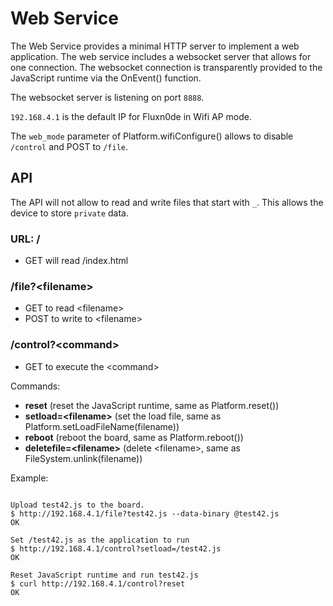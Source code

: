 # Web Service

The Web Service provides a minimal HTTP server to implement a web application.
The web service includes a websocket server that allows for one connection. 
The websocket connection is transparently provided to the JavaScript 
runtime via the OnEvent() function.

The websocket server is listening on port `8888`.

`192.168.4.1` is the default IP for Fluxn0de in Wifi AP mode.

The `web_mode` parameter of Platform.wifiConfigure() allows to disable `/control` and 
POST to `/file`.

## API

The API will not allow to read and write files that start with `_`.
This allows the device to store `private` data.

### URL: /

- GET will read /index.html

### /file?\<filename\>

- GET to read \<filename\>
- POST to write to \<filename\>

### /control?\<command\>

- GET to execute the \<command\>

Commands:
- **reset** (reset the JavaScript runtime, same as Platform.reset())
- **setload=\<filename\>** (set the load file, same as Platform.setLoadFileName(filename))
- **reboot** (reboot the board, same as Platform.reboot())
- **deletefile=\<filename\>** (delete \<filename\>, same as FileSystem.unlink(filename))

Example:
```

Upload test42.js to the board.
$ http://192.168.4.1/file?test42.js --data-binary @test42.js
OK

Set /test42.js as the application to run
$ http://192.168.4.1/control?setload=/test42.js
OK

Reset JavaScript runtime and run test42.js
$ curl http://192.168.4.1/control?reset
OK

```


